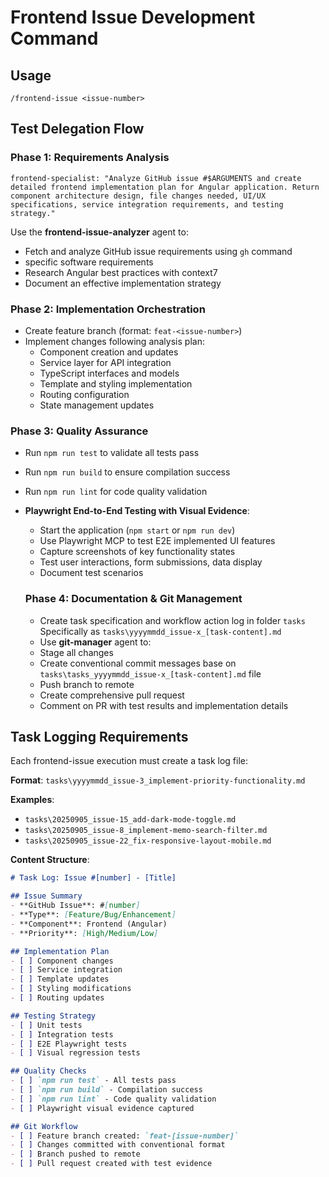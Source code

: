 # Frontend Issue Development Command

## Usage
```
/frontend-issue <issue-number>
```

## Test Delegation Flow

### Phase 1: Requirements Analysis
```
frontend-specialist: "Analyze GitHub issue #$ARGUMENTS and create detailed frontend implementation plan for Angular application. Return component architecture design, file changes needed, UI/UX specifications, service integration requirements, and testing strategy."
```
Use the **frontend-issue-analyzer** agent to:
- Fetch and analyze GitHub issue requirements using `gh` command
- specific software requirements 
- Research Angular best practices with context7
- Document an effective implementation strategy

### Phase 2: Implementation Orchestration
- Create feature branch (format: `feat-<issue-number>`)
- Implement changes following analysis plan:
  - Component creation and updates
  - Service layer for API integration
  - TypeScript interfaces and models
  - Template and styling implementation
  - Routing configuration
  - State management updates

### Phase 3: Quality Assurance
- Run `npm run test` to validate all tests pass
- Run `npm run build` to ensure compilation success
- Run `npm run lint` for code quality validation
- **Playwright End-to-End Testing with Visual Evidence**:
  - Start the application (`npm start` or `npm run dev`)
  - Use Playwright MCP to test E2E implemented UI features
  - Capture screenshots of key functionality states
  - Test user interactions, form submissions, data display
  - Document test scenarios

  ### Phase 4: Documentation & Git Management
  - Create task specification and workflow action log in folder `tasks` Specifically as  `tasks\yyyymmdd_issue-x_[task-content].md`
  - Use **git-manager** agent to:
  - Stage all changes
  - Create conventional commit messages base on `tasks\tasks_yyyymmdd_issue-x_[task-content].md` file
  - Push branch to remote
  - Create comprehensive pull request
  - Comment on PR with test results and implementation details

## Task Logging Requirements
Each frontend-issue execution must create a task log file:

**Format**: `tasks\yyyymmdd_issue-3_implement-priority-functionality.md`

 **Examples**:
  - `tasks\20250905_issue-15_add-dark-mode-toggle.md`
  - `tasks\20250905_issue-8_implement-memo-search-filter.md`
  - `tasks\20250905_issue-22_fix-responsive-layout-mobile.md`

  **Content Structure**:
  ```markdown
  # Task Log: Issue #[number] - [Title]

  ## Issue Summary
  - **GitHub Issue**: #[number]
  - **Type**: [Feature/Bug/Enhancement]
  - **Component**: Frontend (Angular)
  - **Priority**: [High/Medium/Low]

  ## Implementation Plan
  - [ ] Component changes
  - [ ] Service integration
  - [ ] Template updates
  - [ ] Styling modifications
  - [ ] Routing updates

  ## Testing Strategy
  - [ ] Unit tests
  - [ ] Integration tests
  - [ ] E2E Playwright tests
  - [ ] Visual regression tests

  ## Quality Checks
  - [ ] `npm run test` - All tests pass
  - [ ] `npm run build` - Compilation success
  - [ ] `npm run lint` - Code quality validation
  - [ ] Playwright visual evidence captured

  ## Git Workflow
  - [ ] Feature branch created: `feat-[issue-number]`
  - [ ] Changes committed with conventional format
  - [ ] Branch pushed to remote
  - [ ] Pull request created with test evidence

